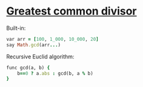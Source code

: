 [1]: https://rosettacode.org/wiki/Greatest_common_divisor

# [Greatest common divisor][1]

Built-in:

```ruby
var arr = [100, 1_000, 10_000, 20]
say Math.gcd(arr...)
```

Recursive Euclid algorithm:

```ruby
func gcd(a, b) {
    b==0 ? a.abs : gcd(b, a % b)
}
```
